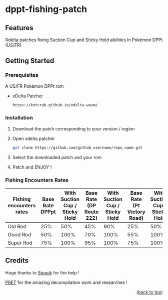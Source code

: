 # dppt-fishing-patch
<!-- Improved compatibility of back to top link: See: https://github.com/othneildrew/Best-README-Template/pull/73 -->
<a id="readme-top"></a>

<!-- FEATURES -->
## Features

Xdelta patches fixing Suction Cup and Sticky Hold abilities in Pokémon DPPt (US/FR)

<!-- GETTING STARTED -->
## Getting Started
### Prerequisites

A US/FR Pokémon DPPt rom
* xDelta Patcher
  ```sh
  https://kotcrab.github.io/xdelta-wasm/
  ```

### Installation

1. Download the patch corresponding to your version / region
2. Open xdelta patcher
   ```sh
   git clone https://github.com/github_username/repo_name.git
   ```
3. Select the downloaded patch and your rom

4. Patch and ENJOY !

### Fishing Encounters Rates

| Fishing encounters rates | Base Rate DPPpt | With Suction Cup / Sticky Hold | Base Rate (DP Route 222) | With Suction Cup / Sticky Hold | Base Rate (Pt Victory Road) | With Suction Cup / Sticky Hold |
|-------------------------|----------------|--------------------------------|---------------------------|-------------------------------|------------------------------|--------------------------------|
| Old Rod                | 25%            | 50%                           | 45%                      | 90%                          | 25%                         | 50%                           |
| Good Rod               | 50%            | 100%                          | 70%                      | 100%                         | 55%                         | 100%                          |
| Super Rod              | 75%            | 100%                          | 95%                      | 100%                         | 75%                         | 100%                          |


<!-- CONTACT -->
## Credits

Huge thanks to [Spouik](https://x.com/Spouik_) for the help !

[PRET](https://github.com/pret) for the amazing decompilation work and researches !


<p align="right">(<a href="#readme-top">back to top</a>)</p>
